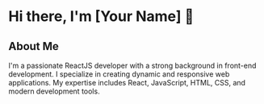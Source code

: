 # Hi there, I'm [Your Name] 👋

## About Me

I'm a passionate ReactJS developer with a strong background in front-end development. I specialize in creating dynamic and responsive web applications. My expertise includes React, JavaScript, HTML, CSS, and modern development tools.




